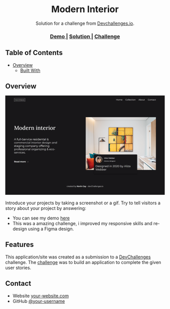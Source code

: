 <!-- Please update value in the {}  -->

<h1 align="center">Modern Interior</h1>

<div align="center">
   Solution for a challenge from  <a href="http://devchallenges.io" target="_blank">Devchallenges.io</a>.
</div>

<div align="center">
  <h3>
    <a href="https://www.figma.com/file/3cf83hHRBAGjG5EKPcG2bV/interior-consultant-challenge?node-id=0%3A1">
      Demo
    </a>
    <span> | </span>
    <a href="https://fervent-northcutt-4f376d.netlify.app/">
      Solution
    </a>
    <span> | </span>
    <a href="https://devchallenges.io/challenges/Jymh2b2FyebRTUljkNcb">
      Challenge
    </a>
  </h3>
</div>

<!-- TABLE OF CONTENTS -->

## Table of Contents

- [Overview](#overview)
  - [Built With](#built-with)

<!-- OVERVIEW -->

## Overview

![screenshot](./screenshot.png)

Introduce your projects by taking a screenshot or a gif. Try to tell visitors a story about your project by answering:

- You can see my demo [here](https://fervent-northcutt-4f376d.netlify.app/) 
- This was a amazing challenge, i improved my responsive skills and re-design using a Figma design.

<!-- This section should list any major frameworks that you built your project using. Here are a few examples.-->


## Features

<!-- List the features of your application or follow the template. Don't share the figma file here :) -->

This application/site was created as a submission to a [DevChallenges](https://devchallenges.io/challenges) challenge. The [challenge](https://devchallenges.io/challenges/Jymh2b2FyebRTUljkNcb) was to build an application to complete the given user stories.


## Contact

- Website [your-website.com](https://{your-web-site-link})
- GitHub [@your-username](https://{Kevin-Cay})

